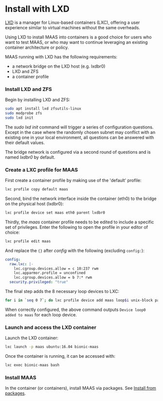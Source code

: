 <!--
Todo:
- Text needs a review
-->

# Install with LXD

[LXD][link-lxd] is a manager for Linux-based containers (LXC), offering a user
experience similar to virtual machines without the same overheads.

Using LXD to install MAAS into containers is a good choice for users who want
to test MAAS, or who may want to continue leveraging an existing container
architecture or policy. 

MAAS running with LXD has the following requirements:

- a network bridge on the LXD host (e.g. lxdbr0)
- LXD and ZFS
- a container profile

### Install LXD and ZFS

Begin by installing LXD and ZFS:

```bash
sudo apt install lxd zfsutils-linux
sudo modprobe zfs
sudo lxd init
```

The *sudo lxd init* command will trigger a series of configuration questions.
Except in the case where the randomly chosen subnet may conflict with an
existing one in your local environment, all questions can be answered with
their default values.

The bridge network is configured via a second round of questions and is named
*lxdbr0* by default. 

### Create a LXC profile for MAAS

First create a container profile by making use of the 'default' profile:

```bash
lxc profile copy default maas
```

Second, bind the network interface inside the container (eth0) to the bridge on
the physical host (lxdbr0):

```bash
lxc profile device set maas eth0 parent lxdbr0
```

Thirdly, the *maas* container profile needs to be edited to include a specific
set of privileges. Enter the following to open the profile in your editor of
choice:

```bash
lxc profile edit maas
```

And replace the `{}` after *config* with the following (excluding `config:`):

```yaml
config:
  raw.lxc: |-
    lxc.cgroup.devices.allow = c 10:237 rwm
    lxc.apparmor.profile = unconfined
    lxc.cgroup.devices.allow = b 7:* rwm
  security.privileged: "true"
```

The final step adds the 8 necessary loop devices to LXC:

```bash
for i in `seq 0 7`; do lxc profile device add maas loop$i unix-block path=/dev/loop$i; done
```

When correctly configured, the above command outputs 
`Device loop0 added to maas` for each loop device.

### Launch and access the LXD container

Launch the LXD container:

```bash
lxc launch -p maas ubuntu:16.04 bionic-maas
```

Once the container is running, it can be accessed with:

```bash
lxc exec bionic-maas bash
```

### Install MAAS

In the container (or containers), install MAAS via packages. See
[Install from packages][maas-install-packages]. 


<!-- LINKS -->
[link-lxd]: https://linuxcontainers.org/lxd/
[maas-install-packages]: installconfig-package-install.md
